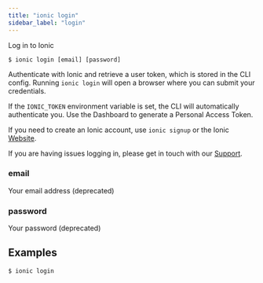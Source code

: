 ```yaml
---
title: "ionic login"
sidebar_label: "login"
---
```


<head>
  <title>Ionic Secure App Login: Authenticate and Retrieve a User Token</title>
  <meta name="description" content="For a secure login, authenticate with Ionic and retrieve a user token — stored in the CLI config. Learn the most secure way to log in to Ionic Framework apps." />
</head>

Log in to Ionic

```shell
$ ionic login [email] [password]
```

Authenticate with Ionic and retrieve a user token, which is stored in the CLI config. Running `ionic login` will open a browser where you can submit your credentials.

If the `IONIC_TOKEN` environment variable is set, the CLI will automatically authenticate you. Use the Dashboard to generate a Personal Access Token.

If you need to create an Ionic account, use `ionic signup` or the Ionic [Website](https://ionicframework.com/signup).

If you are having issues logging in, please get in touch with our [Support](https://ion.link/support-request).

### email
Your email address (deprecated)


### password
Your password (deprecated)



## Examples

```shell
$ ionic login 
```

